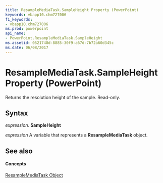 ```yaml
---
title: ResampleMediaTask.SampleHeight Property (PowerPoint)
keywords: vbapp10.chm727006
f1_keywords:
- vbapp10.chm727006
ms.prod: powerpoint
api_name:
- PowerPoint.ResampleMediaTask.SampleHeight
ms.assetid: 0521748d-8885-30f9-a67d-7b72a60d345c
ms.date: 06/08/2017
---
```



# ResampleMediaTask.SampleHeight Property (PowerPoint)

Returns the resolution height of the sample. Read-only.


## Syntax

 _expression_. **SampleHeight**

 _expression_ A variable that represents a **ResampleMediaTask** object.


## See also


#### Concepts


[ResampleMediaTask Object](PowerPoint.ResampleMediaTask.md)

